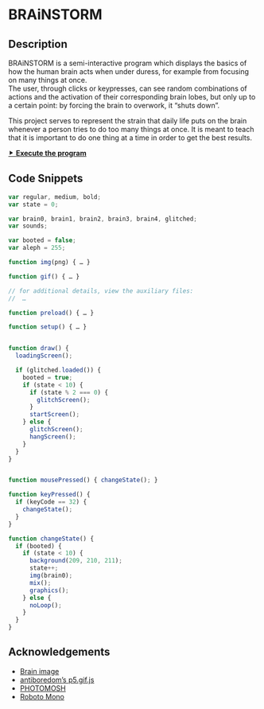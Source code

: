# BRAiNSTORM

## Description

BRAiNSTORM is a semi-interactive program which displays the basics of how the human brain acts when under duress, for example from focusing on many things at once.  
The user, through clicks or keypresses, can see random combinations of actions and the activation of their corresponding brain lobes, but only up to a certain point: by forcing the brain to overwork, it &ldquo;shuts down&rdquo;.

This project serves to represent the strain that daily life puts on the brain whenever a person tries to do too many things at once. It is meant to teach that it is important to do one thing at a time in order to get the best results.

[⯈ **Execute the program**](https://luferrari.github.io/brainstorm)

## Code Snippets

```js
var regular, medium, bold;
var state = 0;

var brain0, brain1, brain2, brain3, brain4, glitched;
var sounds;

var booted = false;
var aleph = 255;

function img(png) { … }

function gif() { … }

```

```js
// for additional details, view the auxiliary files:
//  …

function preload() { … }

function setup() { … }


function draw() {
  loadingScreen();

  if (glitched.loaded()) {
    booted = true;
    if (state < 10) {
      if (state % 2 === 0) {
        glitchScreen();
      }
      startScreen();
    } else {
      glitchScreen();
      hangScreen();
    }
  }
}


function mousePressed() { changeState(); }

function keyPressed() {
  if (keyCode == 32) {
    changeState();
  }
}
```

```js
function changeState() {
  if (booted) {
    if (state < 10) {
      background(209, 210, 211);
      state++;
      img(brain0);
      mix();
      graphics();
    } else {
      noLoop();
    }
  }
}
```

## Acknowledgements

+ [Brain image](https://newsroom.clevelandclinic.org/2017/06/29/cleveland-clinic-researcher-receives-3-4-m-nih-grant-for-epilepsy-surgery-research/)
+ [antiboredom&rsquo;s p5.gif.js](https://github.com/antiboredom/p5.gif.js/tree/master)
+ [PHOTOMOSH](https://photomosh.com/)
+ [Roboto Mono](https://fonts.google.com/specimen/Roboto+Mono)